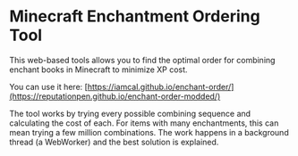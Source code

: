 # Minecraft Enchantment Ordering Tool

This web-based tools allows you to find the optimal order for combining enchant books in Minecraft to minimize XP cost.

You can use it here: [https://iamcal.github.io/enchant-order/](https://reputationpen.github.io/enchant-order-modded/)

The tool works by trying every possible combining sequence and calculating the cost of each.
For items with many enchantments, this can mean trying a few million combinations.
The work happens in a background thread (a WebWorker) and the best solution is explained.
